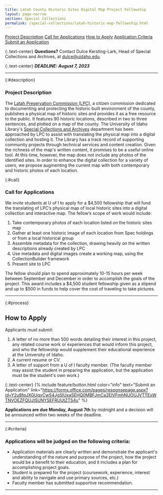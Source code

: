 ```yaml
---
title: Latah County Historic Sites Digital Map Project Fellowship
layout: page-narrow
section: Special Collections
permalink: /special-collections/latah-historic-map-fellowship.html
---
```


<div class="text-center mb-2 pt-3">
    <a href="#description" class="btn btn-secondary btn-sm my-2 mx-1">Project Description</a>
    <a href="#call" class="btn btn-secondary btn-sm my-2 mx-1">Call for Applications</a>
    <a href="#process" class="btn btn-secondary btn-sm my-2 mx-1">How to Apply</a>
    <a href="#criteria" class="btn btn-secondary btn-sm my-2 mx-1">Application Criteria</a>
    <a href="https://forms.office.com/pages/responsepage.aspx?id=Y2u8fpJXGUqyCwS4JgSIUxaSEHQ0MBFJmCa2EIVFmhNUOUJVTTExWTNVOEZFQUJISUNYSEFRUUtZTS4u" class="btn btn-info my-2 mx-1">
    <span class="fas fa-edit"></span> Submit an Application</a>
</div>

{:.text-center}
**Questions?** Contact Dulce Kersting-Lark, Head of Special Collections and Archives, at [dulce@uidaho.edu](mailto:dulce@uidaho.edu).

{:.text-center}
**_DEADLINE: August 7, 2023_**

---

{:#description}
### Project Description
The [Latah Preservation Commission (LPC)](https://latahcountyid.gov/commissions/#gsc.tab=0), a citizen commission dedicated to documenting and protecting the historic built environment of the county, publishes a physical map of historic sites and provides it as a free resource to the public. It features 90 historic locations, described in two to three sentences, and plotted on a map of the county. The University of Idaho Library's [Special Collections and Archives](https://www.lib.uidaho.edu/special-collections/) department has been approached by LPC to assist with translating the physical map into a digital collection and hosting it. The Library has a track record of supporting community projects through technical services and content creation. Given the richness of the map's written content, it promises to be a useful online tool. At this time, however, the map does not include any photos of the identified sites. In order to enhance the digital collection for a variety of users, we propose augmenting the current map with both contemporary and historic photos of each location. 

{:#call}
### Call for Applications
We invite students at U of I to apply for a $4,500 fellowship that will fund the translating of LPC’s physical map of local historic sites into a digital collection and interactive map. The fellow’s scope of work would include:

1.	Take contemporary photos of each location listed on the historic sites map
2.	Gather at least one historic image of each location from Spec holdings or from a local historical group
3.	Assemble metadata for the collection, drawing heavily on the written descriptions already created by LPC
4.	Use metadata and digital images create a working map, using the CollectionBuilder framework
5.	Present site to LPC   

The fellow should plan to spend approximately 10-15 hours per week between September and December in order to accomplish the goals of the project. This award includes a $4,500 student fellowship given as a stipend and up to $500 in funds to help cover the cost of traveling to take pictures.

---

{:#process}
## How to Apply

Applicants must submit:

1.	A letter of no more than 500 words detailing their interest in this project, any related course work or experiences that would inform this project, and who the fellowship would supplement their educational experience at the University of Idaho.
2.	A current resume or CV.
3.	A letter of support from a U of I faculty member. (The faculty member may assist the student in preparing the application, but the application must be the student's own work.)

{:.text-center}
{% include feature/button.html color="info" text="Submit an Application" link="https://forms.office.com/pages/responsepage.aspx?id=Y2u8fpJXGUqyCwS4JgSIUxaSEHQ0MBFJmCa2EIVFmhNUOUJVTTExWTNVOEZFQUJISUNYSEFRUUtZTS4u" %}

**Applications are due Monday, August 7th** by midnight and a decision will be announced within two weeks of the deadline.

---

{:#criteria}
### Applications will be judged on the following criteria:

-   Application materials are clearly written and demonstrate the applicant's understanding of the nature and purpose of the project, how the project would be a benefit to their education, and it includes a plan for accomplishing project goals.
-   Student is prepared for the project (coursework, experience, interest and ability to navigate and use primary sources, etc.)
-   Faculty member has submitted supportive recommendation.

---